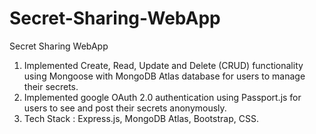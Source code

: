 # Secret-Sharing-WebApp

Secret Sharing WebApp
1) Implemented Create, Read, Update and Delete (CRUD) functionality using Mongoose with MongoDB Atlas database for users to manage their secrets.
2) Implemented google OAuth 2.0 authentication using Passport.js for users to see and post their secrets anonymously.
3) Tech Stack : Express.js, MongoDB Atlas, Bootstrap, CSS.
